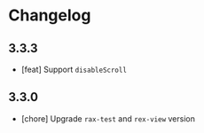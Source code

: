 # Changelog

## 3.3.3
- [feat] Support `disableScroll`

## 3.3.0
- [chore] Upgrade `rax-test` and `rex-view` version

